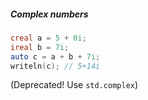 ##### Complex numbers

```d
creal a = 5 + 0i;
ireal b = 7i;
auto c = a + b + 7i;
writeln(c); // 5+14i
```

(Deprecated! Use `std.complex`)
